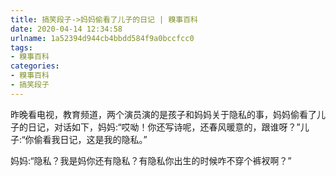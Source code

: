 ```yaml
---
title: 搞笑段子->妈妈偷看了儿子的日记 | 糗事百科
date: 2020-04-14 12:34:58
urlname: 1a52394d944cb4bbdd584f9a0bccfcc0
tags: 
- 糗事百科
categories:
- 糗事百科
- 搞笑段子
---
```

昨晚看电视，教育频道，两个演员演的是孩子和妈妈关于隐私的事，妈妈偷看了儿子的日记，对话如下，妈妈:“哎呦！你还写诗呢，还春风暖意的，跟谁呀？”儿子:“你偷看我日记，这是我的隐私。”

妈妈:“隐私？我是妈你还有隐私？有隐私你出生的时候咋不穿个裤衩啊？”


